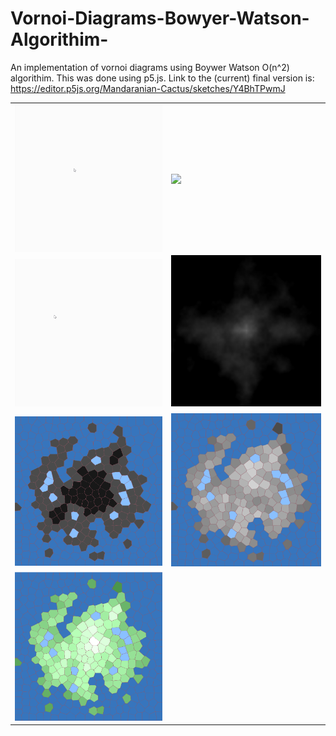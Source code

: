 # Vornoi-Diagrams-Bowyer-Watson-Algorithim-
An implementation of vornoi diagrams using Boywer Watson O(n^2) algorithim.
This was done using p5.js. Link to the (current) final version is: https://editor.p5js.org/Mandaranian-Cactus/sketches/Y4BhTPwmJ

<table>
  <tr>
    <td><img align="center" src="Visuals/Polygon Island Generation - Demo.gif"></td>
    <td><img align="center" src="Visuals/Lloyd Relaxation - Demo.gif"></td>
  </tr>
  <tr>
    <td><img align="center" src="Visuals/Vornoi Diagram - Demo.gif"></td>
    <td><img src="Visuals/Island Noise.PNG"></td>
  </tr>
  <tr>
    <td><img align="center" src="Visuals/BFS height.png"></td>
    <td><img src="Visuals/Island biased 2D noise.png"></td>
  </tr>
    <td><img src="Visuals/Final.png"></td>
  <tr>
  </tr>
</table>

